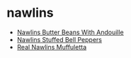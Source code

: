 # nawlins

 * [Nawlins Butter Beans With Andouille](../index/n/nawlins-butter-beans-with-andouille-230206.json)
 * [Nawlins Stuffed Bell Peppers](../index/n/nawlins-stuffed-bell-peppers.json)
 * [Real Nawlins Muffuletta](../index/r/real-nawlins-muffuletta.json)
